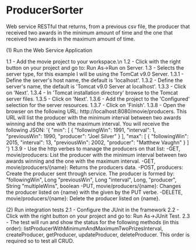 # ProducerSorter
Web service RESTful that returns, from a previous csv file, the producer that received two awards in the minimum amount of time and the one that received two awards in the maximum amount of time.


(1) Run the Web Service Application

1.1 - Add the movie project to your workspace.\n
1.2 - Click with the right button on your project and go to: Run As->Run on Server.
1.3 - Selects the server type, for this example I will be using the TomCat v9.0 Server.
1.3.1 - Define the server's host name, the default is 'localhost'.
1.3.2 - Define the server's name, the default is 'Tomcat v9.0 Server at localhost'.
1.3.3 - Click on 'Next'.
1.3.4 - In 'Tomcat installation directory' browse to the Tomcat server files.
1.3.5 - Click on 'Next'.
1.3.6 - Add the project to the 'Configured' selection for the server resources.
1.3.7 - Click on 'Finish'.
1.3.8 - Open the browser on the following URL: http://localhost:8080/movie/producers. This URL will list the producer with the minimum interval between two awards winning and the one with the maximum interval. You will receive the following JSON:
'{
    "min": [
        {
            "followingWin": 1991,
            "interval": 1,
            "previousWin": 1990,
            "producer": "Joel Silver"
        }
    ],
    "max": [
        {
            "followingWin": 2015,
            "interval": 13,
            "previousWin": 2002,
            "producer": "Matthew Vaughn"
        }
    ]
'}
1.3.9 - Use the http verbes to manage the producers on that list:
  -GET, movie/producers: List the producer with the minimum interval between two awards winning and the one with the maximum interval.
  -GET, movie/producers/{name}: Returns the producers data.
  -POST, producers: Create the producer sent through service. The producer is formed by:
    "followingWin", Long
    "previousWin", Long
    "interval", Long,
    "producer", String
    "multipleWins", boolean
  -PUT, movie/producers/{name}: Changes the producer listed on {name} with the given by the PUT verbe.
  -DELETE, movie/producers/{name}: Delete the producer listed on {name}.

(2) Run integration tests
2.1 - Configure the JUnit in the framework
2.2 - Click with the right button on your project and go to: Run As->JUnit Test.
2.3 - The test will run and show the status for the following methods (in this order): listProducerWithMinimumAndMaximumTwoPrizesInterval, createProducer, getProducer, updateProducer, deleteProducer. This order is required so to test all CRUD.
